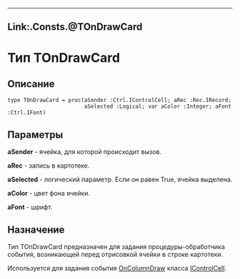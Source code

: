 ﻿---
Link:.Consts.@TOnDrawCard
---

# Тип TOnDrawCard

## Описание

    type TOnDrawCard = proc(aSender :Ctrl.IControlCell; aRec :Rec.IRecord;
                            aSelected :Logical; var aColor :Integer; aFont :Ctrl.IFont)

## Параметры

**aSender** - ячейка, для которой происходит вызов.

**aRec** - запись в картотеке.

**aSelected** - логический параметр. Если он равен True, ячейка выделена.

**aColor** - цвет фона ячейки.

**aFont** - шрифт.

## Назначение

Тип TOnDrawCard предназначен для задания процедуры-обработчика события,
возникающей перед отрисовкой ячейки в строке картотеки.

Используется для задания события [OnColumnDraw](topic:.Custom.ComClasses.Ctrl.IControlCell.OnColumnDraw)
класса [IControlCell](topic:.Custom.ComClasses.Ctrl.IControlCell.Default).
